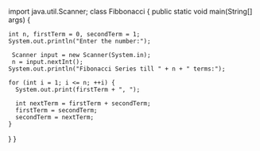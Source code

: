 import java.util.Scanner;
 class Fibbonacci {
  public static void main(String[] args) {

    int n, firstTerm = 0, secondTerm = 1;
    System.out.println("Enter the number:");
     
     Scanner input = new Scanner(System.in);
     n = input.nextInt();
    System.out.println("Fibonacci Series till " + n + " terms:");

    for (int i = 1; i <= n; ++i) {
      System.out.print(firstTerm + ", ");
      
      int nextTerm = firstTerm + secondTerm;
      firstTerm = secondTerm;
      secondTerm = nextTerm;
    }
  }
}
